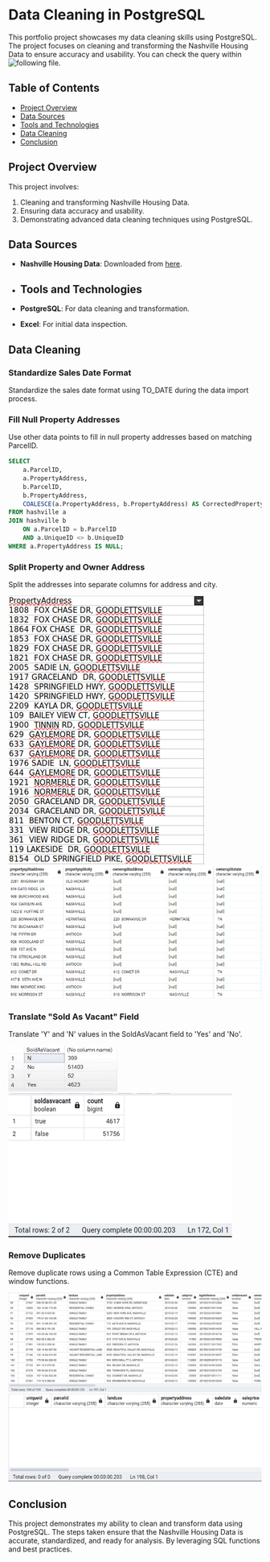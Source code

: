 # Data Cleaning in PostgreSQL

This portfolio project showcases my data cleaning skills using PostgreSQL. The project 
focuses on cleaning and transforming the Nashville Housing Data to ensure accuracy and usability.
You can check the query within ![following file](dataCleaningQuery).

## Table of Contents
- [Project Overview](#project-overview)
- [Data Sources](#data-sources)
- [Tools and Technologies](#tools-and-technologies)
- [Data Cleaning](#data-cleaning)
- [Conclusion](#conclusion)

## Project Overview

This project involves:
1. Cleaning and transforming Nashville Housing Data.
2. Ensuring data accuracy and usability.
3. Demonstrating advanced data cleaning techniques using PostgreSQL.

## Data Sources

- **Nashville Housing Data**: Downloaded from [here](https://github.com/AlexTheAnalyst/PortfolioProjects/blob/main/Nashville%20Housing%20Data%20for%20Data%20Cleaning.xlsx).

- ## Tools and Technologies

- **PostgreSQL**: For data cleaning and transformation.
- **Excel**: For initial data inspection.

## Data Cleaning

### Standardize Sales Date Format
Standardize the sales date format using TO_DATE during the data import process.

### Fill Null Property Addresses
Use other data points to fill in null property addresses based on matching ParcelID.
```sql
SELECT 
    a.ParcelID, 
    a.PropertyAddress, 
    b.ParcelID, 
    b.PropertyAddress,
    COALESCE(a.PropertyAddress, b.PropertyAddress) AS CorrectedPropertyAddress
FROM hashville a
JOIN hashville b
    ON a.ParcelID = b.ParcelID
    AND a.UniqueID <> b.UniqueID
WHERE a.PropertyAddress IS NULL;
```
### Split Property and Owner Address
Split the addresses into separate columns for address and city.

![Before Address](images/beforeAddress.png)    ![After Address](images/afterAddress.png)

### Translate "Sold As Vacant" Field
Translate 'Y' and 'N' values in the SoldAsVacant field to 'Yes' and 'No'.

![Before Address](images/beforeYes.png)    ![After Address](images/afterYes.png)

### Remove Duplicates
Remove duplicate rows using a Common Table Expression (CTE) and window functions.

![Before Address](images/duplicate.png)    ![After Address](images/removed_duplicate.png)

## Conclusion
This project demonstrates my ability to clean and transform data using PostgreSQL. The steps taken 
ensure that the Nashville Housing Data is accurate, standardized, and ready for analysis. 
By leveraging SQL functions and best practices.
